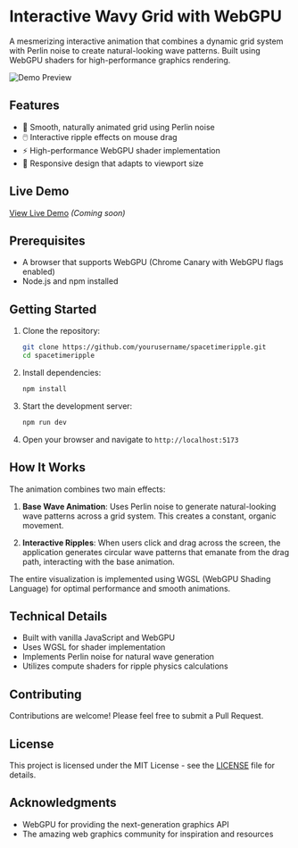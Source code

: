 # Interactive Wavy Grid with WebGPU

A mesmerizing interactive animation that combines a dynamic grid system with Perlin noise to create natural-looking wave patterns. Built using WebGPU shaders for high-performance graphics rendering.

![Demo Preview](demo.gif)

## Features

- 🌊 Smooth, naturally animated grid using Perlin noise
- 🖱️ Interactive ripple effects on mouse drag
- ⚡ High-performance WebGPU shader implementation
- 📱 Responsive design that adapts to viewport size

## Live Demo

[View Live Demo](#) *(Coming soon)*

## Prerequisites

- A browser that supports WebGPU (Chrome Canary with WebGPU flags enabled)
- Node.js and npm installed

## Getting Started

1. Clone the repository:
   ```bash
   git clone https://github.com/yourusername/spacetimeripple.git
   cd spacetimeripple
   ```

2. Install dependencies:
   ```bash
   npm install
   ```

3. Start the development server:
   ```bash
   npm run dev
   ```

4. Open your browser and navigate to `http://localhost:5173`

## How It Works

The animation combines two main effects:

1. **Base Wave Animation**: Uses Perlin noise to generate natural-looking wave patterns across a grid system. This creates a constant, organic movement.

2. **Interactive Ripples**: When users click and drag across the screen, the application generates circular wave patterns that emanate from the drag path, interacting with the base animation.

The entire visualization is implemented using WGSL (WebGPU Shading Language) for optimal performance and smooth animations.

## Technical Details

- Built with vanilla JavaScript and WebGPU
- Uses WGSL for shader implementation
- Implements Perlin noise for natural wave generation
- Utilizes compute shaders for ripple physics calculations

## Contributing

Contributions are welcome! Please feel free to submit a Pull Request.

## License

This project is licensed under the MIT License - see the [LICENSE](LICENSE) file for details.

## Acknowledgments

- WebGPU for providing the next-generation graphics API
- The amazing web graphics community for inspiration and resources
